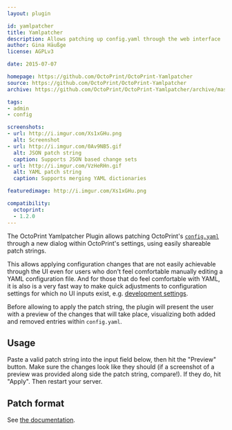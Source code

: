```yaml
---
layout: plugin

id: yamlpatcher
title: Yamlpatcher
description: Allows patching up config.yaml through the web interface
author: Gina Häußge
license: AGPLv3

date: 2015-07-07

homepage: https://github.com/OctoPrint/OctoPrint-Yamlpatcher
source: https://github.com/OctoPrint/OctoPrint-Yamlpatcher
archive: https://github.com/OctoPrint/OctoPrint-Yamlpatcher/archive/master.zip

tags:
- admin
- config

screenshots:
- url: http://i.imgur.com/Xs1xGHu.png
  alt: Screenshot
- url: http://i.imgur.com/0Av9NB5.gif
  alt: JSON patch string
  caption: Supports JSON based change sets
- url: http://i.imgur.com/VzHeRHn.gif
  alt: YAML patch string
  caption: Supports merging YAML dictionaries

featuredimage: http://i.imgur.com/Xs1xGHu.png

compatibility:
  octoprint:
  - 1.2.0
---
```


The OctoPrint Yamlpatcher Plugin allows patching OctoPrint's [`config.yaml`](http://docs.octoprint.org/en/master/configuration/config_yaml.html)
through a new dialog within OctoPrint's settings, using easily shareable
patch strings.

This allows applying configuration changes that are not easily achievable through
the UI even for users who don't feel comfortable manually editing a YAML
configuration file. And for those that do feel comfortable with YAML, it is
also is a very fast way to make quick adjustments to configuration settings for
which no UI inputs exist, e.g. [development settings](http://docs.octoprint.org/en/master/configuration/config_yaml.html#development-settings).

Before allowing to apply the patch string, the plugin will present the user
with a preview of the changes that will take place, visualizing both added
and removed entries within `config.yaml`.

## Usage

Paste a valid patch string into the input field below, then hit the "Preview" button. Make sure the changes look like they should (if a screenshot of a preview was provided along side the patch string, compare!). If they do, hit "Apply". Then restart your server.

## Patch format

See [the documentation](https://github.com/OctoPrint/OctoPrint-Yamlpatcher#patch-format).
